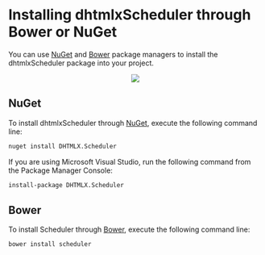 Installing dhtmlxScheduler through Bower or NuGet
====================================================
You can use [NuGet](http://www.nuget.org/) and [Bower](http://bower.io/) package managers to install the dhtmlxScheduler package into your project. 

<div style="text-align:center;"><img src="nuget.png"/></div>

NuGet
-------------------------
To install dhtmlxScheduler through [NuGet](http://www.nuget.org/), execute the following command line:

~~~html
nuget install DHTMLX.Scheduler
~~~

If you are using Microsoft Visual Studio, run the following command from the Package Manager Console:

~~~html
install-package DHTMLX.Scheduler
~~~


Bower
-------------------------
To install Scheduler through [Bower](http://bower.io/), execute the following command line:

~~~html
bower install scheduler
~~~
